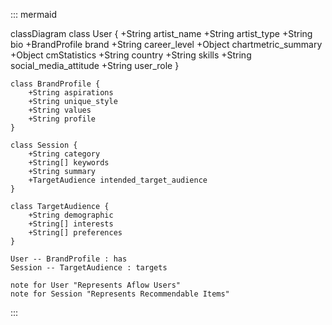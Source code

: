 ::: mermaid

classDiagram
    class User {
        +String artist_name
        +String artist_type
        +String bio
        +BrandProfile brand
        +String career_level
        +Object chartmetric_summary
        +Object cmStatistics
        +String country
        +String skills
        +String social_media_attitude
        +String user_role
    }

    class BrandProfile {
        +String aspirations
        +String unique_style
        +String values
        +String profile
    }

    class Session {
        +String category
        +String[] keywords
        +String summary
        +TargetAudience intended_target_audience
    }

    class TargetAudience {
        +String demographic
        +String[] interests
        +String[] preferences
    }

    User -- BrandProfile : has
    Session -- TargetAudience : targets

    note for User "Represents Aflow Users"
    note for Session "Represents Recommendable Items"

:::